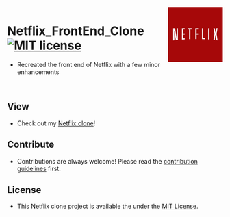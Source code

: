 <img src="/assets/netflix.png" align="right" />


# Netflix_FrontEnd_Clone [![MIT license](https://img.shields.io/badge/license-MIT-blue.svg)](https://raw.githubusercontent.com/samirdhebar/Netflix_FrontEnd_Clone/master/LICENSE.md)
* Recreated the front end of Netflix with a few minor enhancements

<br>

## View
* Check out my [Netflix clone](https://samirdhebar.github.io/Netflix_FrontEnd_Clone/)!

## Contribute

* Contributions are always welcome!
Please read the [contribution guidelines](Contributing.md) first.

## License
* This Netflix clone project is available the under the [MIT License](https://github.com/samirdhebar/Netflix_FrontEnd_Clone/blob/master/LICENSE.md).
